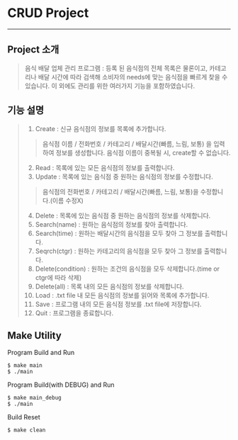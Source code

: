 # CRUD Project #
------------
## Project 소개 ##

> 음식 배달 업체 관리 프로그램
> : 등록 된 음식점의 전체 목록은 물론이고, 카테고리나 배달 시간에 따라 검색해 소비자의 needs에 맞는 음식점을 빠르게 찾을 수 있습니다.
> 이 외에도 관리를 위한 여러가지 기능을 포함하였습니다.

## 기능 설명 ##

> 1. Create : 신규 음식점의 정보를 목록에 추가합니다.
>> 음식점 이름 / 전화번호 / 카테고리 / 배달시간(빠름, 느림, 보통) 을 입력하여 정보를 생성합니다.
>> 음식점 이름이 중복될 시, create할 수 없습니다.
> 2. Read : 목록에 있는 모든 음식점의 정보를 출력합니다.
> 3. Update : 목록에 있는 음식점 중 원하는 음식점의 정보를 수정합니다.
>> 음식점의 전화번호 / 카테고리 / 배달시간(빠름, 느림, 보통)을 수정합니다.(이름 수정X)
> 4. Delete : 목록에 있는 음식점 중 원하는 음식점의 정보를 삭제합니다.
> 5. Search(name) : 원하는 음식점의 정보를 찾아 출력합니다.
> 6. Search(time) : 원하는 배달시간의 음식점을 모두 찾아 그 정보를 출력합니다.
> 7. Seqrch(ctgr) : 원하는 카테고리의 음식점을 모두 찾아 그 정보를 출력합니다.
> 8. Delete(condition) : 원하는 조건의 음식점을 모두 삭제합니다.(time or ctgr에 따라 삭제)
> 9. Delete(all) : 목록 내의 모든 음식점의 정보를 삭제합니다.
> 10. Load : .txt file 내 모든 음식점의 정보를 읽어와 목록에 추가합니다.
> 11. Save : 프로그램 내의 모든 음식점 정보를 .txt file에 저장합니다.
> 0. Quit : 프로그램을 종료합니다.

## Make Utility ##

Program Build and Run
```
$ make main
$ ./main
```

Program Build(with DEBUG) and Run
```
$ make main_debug
$ ./main
```

Build Reset
```
$ make clean
```

